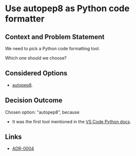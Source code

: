 # Use autopep8 as Python code formatter

## Context and Problem Statement

We need to pick a Python code formatting tool.

Which one should we choose?

## Considered Options

* [autopep8](https://pypi.org/project/autopep8/).

## Decision Outcome

Chosen option: "autopep8", because 
* It was the first tool mentioned in the [VS Code Python docs](https://code.visualstudio.com/docs/python/editing).

## Links

* [ADR-0004](0004-use-python-for-api.md)